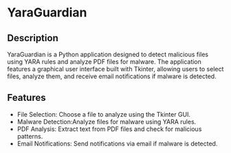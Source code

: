 # YaraGuardian


## Description
YaraGuardian is a Python application designed to detect malicious files using YARA rules and analyze PDF files for malware. The application features a graphical user interface built with Tkinter, allowing users to select files, analyze them, and receive email notifications if malware is detected.

## Features
- File Selection: Choose a file to analyze using the Tkinter GUI.
- Malware Detection:Analyze files for malware using YARA rules.
- PDF Analysis: Extract text from PDF files and check for malicious patterns.
- Email Notifications: Send notifications via email if malware is detected.

